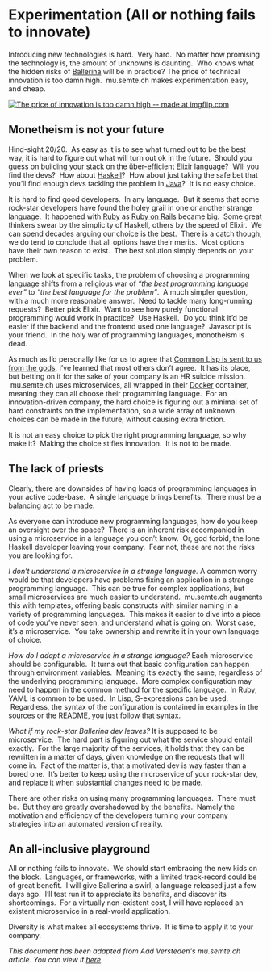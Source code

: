 # Experimentation (All or nothing fails to innovate)

Introducing new technologies is hard.  Very hard.  No matter how promising the technology is, the amount of unknowns is daunting.  Who knows what the hidden risks of [Ballerina](http://ballerinalang.org/) will be in practice? The price of technical innovation is too damn high.  mu.semte.ch makes experimentation easy, and cheap.

[![The price of innovation is too damn high -- made at imgflip.com](https://i.imgflip.com/1k6pqj.jpg)](https://imgflip.com/i/1k6pqj)

## Monetheism is not your future

Hind-sight 20/20.  As easy as it is to see what turned out to be the best way, it is hard to figure out what will turn out ok in the future.  Should you guess on building your stack on the über-efficient [Elixir](http://elixir-lang.org/) language?  Will you find the devs?  How about [Haskell](https://www.haskell.org/)?  How about just taking the safe bet that you’ll find enough devs tackling the problem in [Java](https://java.com)?  It is no easy choice.

It is hard to find good developers.  In any language.  But it seems that some rock-star developers have found the holey grail in one or another strange language.  It happened with [Ruby](https://www.ruby-lang.org) as [Ruby on Rails](http://rubyonrails.org/) became big.  Some great thinkers swear by the simplicity of Haskell, others by the speed of Elixir.  We can spend decades arguing our choice is the best.  There is a catch though, we do tend to conclude that all options have their merits.  Most options have their own reason to exist.  The best solution simply depends on your problem.

When we look at specific tasks, the problem of choosing a programming language shifts from a religious war of _“the best programming language ever”_ to _“the best language for the problem”_.  A much simpler question, with a much more reasonable answer.  Need to tackle many long-running requests?  Better pick Elixir.  Want to see how purely functional programming would work in practice?  Use Haskell.  Do you think it’d be easier if the backend and the frontend used one language?  Javascript is your friend.  In the holy war of programming languages, monotheism is dead.

As much as I’d personally like for us to agree that [Common Lisp is sent to us from the gods](https://www.youtube.com/watch?v=5-OjTPj7K54), I’ve learned that most others don’t agree.  It has its place, but betting on it for the sake of your company is an HR suicide mission.  mu.semte.ch uses microservices, all wrapped in their [Docker](https://www.docker.com/) container, meaning they can all choose their programming language.  For an innovation-driven company, the hard choice is figuring out a minimal set of hard constraints on the implementation, so a wide array of unknown choices can be made in the future, without causing extra friction.

It is not an easy choice to pick the right programming language, so why make it?  Making the choice stifles innovation.  It is not to be made.

## The lack of priests

Clearly, there are downsides of having loads of programming languages in your active code-base.  A single language brings benefits.  There must be a balancing act to be made.

As everyone can introduce new programming languages, how do you keep an oversight over the space?  There is an inherent risk accompanied in using a microservice in a language you don’t know.  Or, god forbid, the lone Haskell developer leaving your company.  Fear not, these are not the risks you are looking for.

*I don’t understand a microservice in a strange language.* A common worry would be that developers have problems fixing an application in a strange programming language.  This can be true for complex applications, but small microservices are much easier to understand.  mu.semte.ch augments this with templates, offering basic constructs with similar naming in a variety of programming languages.  This makes it easier to dive into a piece of code you’ve never seen, and understand what is going on.  Worst case, it’s a microservice.  You take ownership and rewrite it in your own language of choice.

*How do I adapt a microservice in a strange language?* Each microservice should be configurable.  It turns out that basic configuration can happen through environment variables.  Meaning it’s exactly the same, regardless of the underlying programming language.  More complex configuration may need to happen in the common method for the specific language.  In Ruby, YAML is common to be used.  In Lisp, S-expressions can be used.  Regardless, the syntax of the configuration is contained in examples in the sources or the README, you just follow that syntax.

*What if my rock-star Ballerina dev leaves?* It is supposed to be microservice.  The hard part is figuring out what the service should entail exactly.  For the large majority of the services, it holds that they can be rewritten in a matter of days, given knowledge on the requests that will come in.  Fact of the matter is, that a motivated dev is way faster than a bored one.  It’s better to keep using the microservice of your rock-star dev, and replace it when substantial changes need to be made.

There are other risks on using many programming languages.  There must be.  But they are greatly overshadowed by the benefits.  Namely the motivation and efficiency of the developers turning your company strategies into an automated version of reality.

## An all-inclusive playground

All or nothing fails to innovate.  We should start embracing the new kids on the block.  Languages, or frameworks, with a limited track-record could be of great benefit.  I will give Ballerina a swirl, a language released just a few days ago.  I’ll test run it to appreciate its benefits, and discover its shortcomings.  For a virtually non-existent cost, I will have replaced an existent microservice in a real-world application.

Diversity is what makes all ecosystems thrive.  It is time to apply it to your company.

*This document has been adapted from Aad Versteden's mu.semte.ch article. You can view it [here](https://mu.semte.ch/2017/02/23/all-or-nothing-fails-to-innovate/)*
